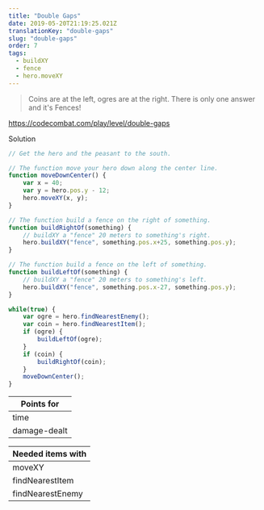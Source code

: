 ```yaml
---
title: "Double Gaps"
date: 2019-05-20T21:19:25.021Z
translationKey: "double-gaps"
slug: "double-gaps"
order: 7
tags:
  - buildXY
  - fence
  - hero.moveXY
---
```


> Coins are at the left, ogres are at the right. There is only one answer and it's Fences!

https://codecombat.com/play/level/double-gaps

Solution

```javascript
// Get the hero and the peasant to the south.

// The function move your hero down along the center line.
function moveDownCenter() {
    var x = 40;
    var y = hero.pos.y - 12;
    hero.moveXY(x, y);
}

// The function build a fence on the right of something.
function buildRightOf(something) {
    // buildXY a "fence" 20 meters to something's right.
    hero.buildXY("fence", something.pos.x+25, something.pos.y);    
}

// The function build a fence on the left of something.
function buildLeftOf(something) {
    // buildXY a "fence" 20 meters to something's left.
    hero.buildXY("fence", something.pos.x-27, something.pos.y);    
}

while(true) {
    var ogre = hero.findNearestEnemy();
    var coin = hero.findNearestItem();
    if (ogre) {
        buildLeftOf(ogre);
    }
    if (coin) {
        buildRightOf(coin);
    }
    moveDownCenter();
}
```

Points for |
--- |
time |
damage-dealt |

Needed items with |
--- |
moveXY |
findNearestItem |
findNearestEnemy |


